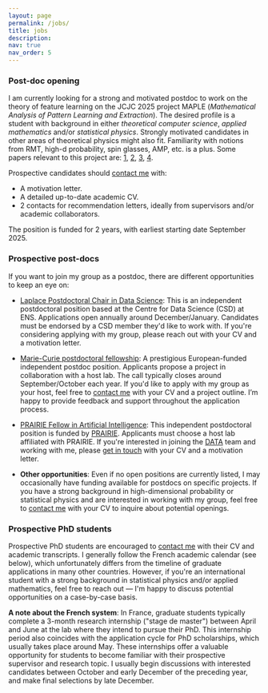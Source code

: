 ```yaml
---
layout: page
permalink: /jobs/
title: jobs
description:
nav: true
nav_order: 5
---
```


### Post-doc opening

I am currently looking for a strong and motivated postdoc to work on the theory of feature learning on the JCJC 2025 project MAPLE (*Mathematical Analysis of Pattern Learning and Extraction*). The desired profile is a student with background in either *theoretical computer science*, *applied mathematics* and/or *statistical physics*. Strongly motivated candidates in other areas of theoretical physics might also fit. Familiarity with notions from RMT, high-d probability, spin glasses, AMP, etc. is a plus. Some papers relevant to this project are: [1](https://arxiv.org/abs/2305.18270), [2](https://arxiv.org/abs/2405.15699), [3](https://arxiv.org/abs/2402.04980), [4](https://arxiv.org/abs/2410.18938).

Prospective candidates should [contact me](mailto:bruno.loureiro@di.ens.fr) with:
- A motivation letter.
- A detailed up-to-date academic CV.
- 2 contacts for recommendation letters, ideally from supervisors and/or academic collaborators. 

The position is funded for 2 years, with earliest starting date September 2025.  

### Prospective post-docs

If you want to join my group as a postdoc, there are different opportunities to keep an eye on:

- [Laplace Postdoctoral Chair in Data Science](https://data-ens.github.io/jobs/):  This is an independent postdoctoral position based at the Centre for Data Science (CSD) at ENS. Applications open annually around December/January. Candidates must be endorsed by a CSD member they'd like to work with. If you're considering applying with my group, please reach out with your CV and a motivation letter.

- [Marie-Curie postdoctoral fellowship](https://marie-sklodowska-curie-actions.ec.europa.eu/actions/postdoctoral-fellowships):  A prestigious European-funded independent postdoc position. Applicants propose a project in collaboration with a host lab. The call typically closes around September/October each year. If you'd like to apply with my group as your host, feel free to [contact me](mailto:bruno.loureiro@di.ens.fr) with your CV and a project outline. I’m happy to provide feedback and support throughout the application process.

- [PRAIRIE Fellow in Artificial Intelligence](https://prairie-institute.fr/fellow-in-artificial-intelligence-m-f/): This independent postdoctoral position is funded by [PRAIRIE](https://prairie-institute.fr/). Applicants must choose a host lab affiliated with PRAIRIE. If you're interested in joining the [DATA](https://www.di.ens.fr/data/) team and working with me, please [get in touch](mailto:bruno.loureiro@di.ens.fr) with your CV and a motivation letter.

- **Other opportunities**: Even if no open positions are currently listed, I may occasionally have funding available for postdocs on specific projects. If you have a strong background in high-dimensional probability or statistical physics and are interested in working with my group, feel free to [contact me](mailto:bruno.loureiro@di.ens.fr) with your CV to inquire about potential openings.

### Prospective PhD students

Prospective PhD students are encouraged to [contact me](mailto:bruno.loureiro@di.ens.fr) with their CV and academic transcripts. I generally follow the French academic calendar (see below), which unfortunately differs from the timeline of graduate applications in many other countries. However, if you're an international student with a strong background in statistical physics and/or applied mathematics, feel free to reach out — I'm happy to discuss potential opportunities on a case-by-case basis.

**A note about the French system**: In France, graduate students typically complete a 3-month research internship ("stage de master") between April and June at the lab where they intend to pursue their PhD. This internship period also coincides with the application cycle for PhD scholarships, which usually takes place around May. These internships offer a valuable opportunity for students to become familiar with their prospective supervisor and research topic. I usually begin discussions with interested candidates between October and early December of the preceding year, and make final selections by late December.

